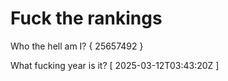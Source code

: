 # Fuck the rankings

Who the hell am I?
{ 25657492 }

What fucking year is it?
[ 2025-03-12T03:43:20Z ]
